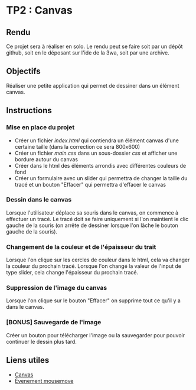 # TP2 : Canvas

## Rendu

Ce projet sera à réaliser en solo. Le rendu peut se faire soit par un dépôt github, soit en le déposant sur l'ide de la 3wa, soit par une archive.

## Objectifs

Réaliser une petite application qui permet de dessiner dans un élément canvas.

## Instructions

### Mise en place du projet

* Créer un fichier *index.html* qui contiendra un élément canvas d'une certaine taille (dans la correction ce sera 800x600)
* Créer un fichier *main.css* dans un sous-dossier *css* et afficher une bordure autour du canvas
* Créer dans le html des éléments arrondis avec différentes couleurs de fond
* Créer un formulaire avec un slider qui permettra de changer la taille du tracé et un bouton "Effacer" qui permettra d'effacer le canvas

### Dessin dans le canvas

Lorsque l'utilisateur déplace sa souris dans le canvas, on commence à effectuer un tracé. Le tracé doit se faire uniquement si l'on maintient le clic gauche de la souris (on arrête de dessiner lorsque l'on lâche le bouton gauche de la souris).

### Changement de la couleur et de l'épaisseur du trait

Lorsque l'on clique sur les cercles de couleur dans le html, cela va changer la couleur du prochain tracé. Lorsque l'on changé la valeur de l'input de type slider, cela change l'épaisseur du prochain tracé.

### Suppression de l'image du canvas

Lorsque l'on clique sur le bouton "Effacer" on supprime tout ce qu'il y a dans le canvas.

### [BONUS] Sauvegarde de l'image

Créer un bouton pour télécharger l'image ou la sauvegarder pour pouvoir continuer le dessin plus tard.

## Liens utiles

* [Canvas](https://developer.mozilla.org/fr/docs/Web/API/Canvas_API)
* [Évenement mousemove](https://developer.mozilla.org/fr/docs/Web/API/Element/mousemove_event)